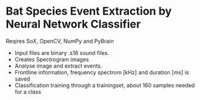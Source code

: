 Bat Species Event Extraction by Neural Network Classifier
===


Reqires SoX, OpenCV, NumPy and PyBrain

- Input files are binary .s16 sound files.
- Creates Spectrogram images
- Analyse image and extract events.
- Frontline information, frequency spectrom [kHz] and duration [ms] is saved
- Classification training through a trainingset, about 160 samples needed for a class
